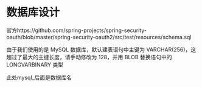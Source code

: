 # 数据库设计
官方https://github.com/spring-projects/spring-security-oauth/blob/master/spring-security-oauth2/src/test/resources/schema.sql

由于我们使用的是 MySQL 数据库，默认建表语句中主键为 VARCHAR(256)，这超过了最大的主键长度，请手动修改为 128，并用 BLOB 替换语句中的 LONGVARBINARY 类型

此处mysql_后面是数据库名
